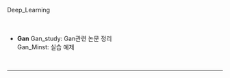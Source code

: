 Deep_Learning  
<br>
<br>
- __Gan__
Gan_study: Gan관련 논문 정리  
Gan_Minst: 실습 예제  
<br>

--------------------------------------------------

